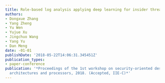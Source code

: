 ```yaml
---
title: Role-based log analysis applying deep learning for insider threat detection
authors:
- Dongxue Zhang
- Yang Zheng
- Yu Wen
- Yujue Xu
- Jingchuo Wang
- Yang Yu
- Dan Meng
date: -01-01
publishDate: '2018-05-22T14:06:31.345451Z'
publication_types:
- paper-conference
publication: '*Proceedings of the 1st workshop on security-oriented designs of computer
  architectures and processors, 2018. (Accepted, IIE-C)*'
---
```

